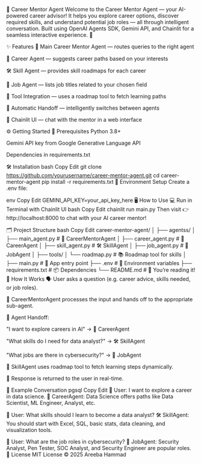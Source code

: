 
🎯 Career Mentor Agent
Welcome to the Career Mentor Agent — your AI-powered career advisor!
It helps you explore career options, discover required skills, and understand potential job roles — all through intelligent conversation.
Built using OpenAI Agents SDK, Gemini API, and Chainlit for a seamless interactive experience. 🚀

✨ Features
🤖 Main Career Mentor Agent — routes queries to the right agent

🧭 Career Agent — suggests career paths based on your interests

🛠️ Skill Agent — provides skill roadmaps for each career

💼 Job Agent — lists job titles related to your chosen field

🧩 Tool Integration — uses a roadmap tool to fetch learning paths

🔀 Automatic Handoff — intelligently switches between agents

💬 Chainlit UI — chat with the mentor in a web interface

⚙️ Getting Started
🔐 Prerequisites
Python 3.8+

Gemini API key from Google Generative Language API

Dependencies in requirements.txt

🛠️ Installation
bash
Copy
Edit
git clone https://github.com/yourusername/career-mentor-agent.git
cd career-mentor-agent
pip install -r requirements.txt
🔑 Environment Setup
Create a .env file:

env
Copy
Edit
GEMINI_API_KEY=your_api_key_here
🖥️ How to Use
💻 Run in Terminal with Chainlit UI
bash
Copy
Edit
chainlit run main.py
Then visit 👉 http://localhost:8000 to chat with your AI career mentor!

🗂️ Project Structure
bash
Copy
Edit
career-mentor-agent/
│
├── agentss/
│   ├── main_agent.py       # 🤖 CareerMentorAgent
│   ├── career_agent.py     # 🧭 CareerAgent
│   ├── skill_agent.py      # 🛠️ SkillAgent
│   ├── job_agent.py        # 💼 JobAgent
│
├── tools/
│   └── roadmap.py          # 📚 Roadmap tool for skills
│
├── main.py                 # 🚀 App entry point
├── .env                    # 🔐 Environment variables
├── requirements.txt        # 📦 Dependencies
└── README.md               # 📄 You’re reading it!
🧠 How It Works
🗣️ User asks a question (e.g. career advice, skills needed, or job roles).

🤖 CareerMentorAgent processes the input and hands off to the appropriate sub-agent.

🔀 Agent Handoff:

"I want to explore careers in AI" → 🧭 CareerAgent

"What skills do I need for data analyst?" → 🛠️ SkillAgent

"What jobs are there in cybersecurity?" → 💼 JobAgent

🧩 SkillAgent uses roadmap tool to fetch learning steps dynamically.

💬 Response is returned to the user in real-time.

💬 Example Conversation
pgsql
Copy
Edit
👤 User: I want to explore a career in data science.
🧭 CareerAgent: Data Science offers paths like Data Scientist, ML Engineer, Analyst, etc.

👤 User: What skills should I learn to become a data analyst?
🛠️ SkillAgent: You should start with Excel, SQL, basic stats, data cleaning, and visualization tools.

👤 User: What are the job roles in cybersecurity?
💼 JobAgent: Security Analyst, Pen Tester, SOC Analyst, and Security Engineer are popular roles.
📄 License
MIT License © 2025 Areeba Hammad
